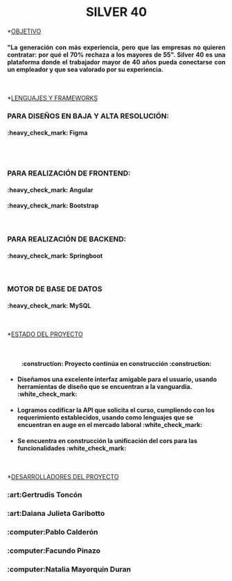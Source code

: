 <h1 align="center">SILVER 40</h1>



*[OBJETIVO](#OBJETIVO)
<br>
<h4 align="justify">"La generación con más experiencia, pero que las empresas no quieren contratar: por qué el 70% rechaza a los mayores de 55". Silver 40 es una plataforma donde el trabajador mayor de 40 años pueda conectarse con un empleador y que sea valorado por su experiencia.
 </h4>

<br>


*[LENGUAJES Y FRAMEWORKS](#LENGUAJES-Y-FRAMEWORKS)
<h3>PARA DISEÑOS EN BAJA Y ALTA RESOLUCIÓN: </h3>
 <h4>:heavy_check_mark: Figma</h4>
 <br>

  <br>
 <h3>PARA REALIZACIÓN DE FRONTEND:</h3>
 <h4>:heavy_check_mark: Angular</h4>
 <h4>:heavy_check_mark: Bootstrap</h4>

<br>
<h3>PARA REALIZACIÓN DE BACKEND:</h3>
 <h4>:heavy_check_mark: Springboot</h4>
 <br>



<h3>MOTOR DE BASE DE DATOS</h3>
 <h4>:heavy_check_mark: MySQL</h4>
<br>

 

*[ESTADO DEL PROYECTO](#ESTADO-DEL-PROYECTO)

 <br>
 <h4 align="center" align="justify">:construction: Proyecto continúa en construcción :construction:</h4>
  <ul>
   <li>  <h4>Diseñamos una excelente interfaz amigable para el usuario, usando herramientas de diseño que se encuentran a la vanguardia.  :white_check_mark: </h4></li>
	  <li>  <h4>Logramos codificar la API que solicita el curso, cumpliendo con los requerimiento establecidos, usando como lenguajes que se encuentran en auge en el mercado laboral :white_check_mark: </h4></li>
  	<li>  <h4>Se encuentra en construcción la unificación del cors para las funcionalidades :white_check_mark:</h4></li>
 </ul>

 <br>


*[DESARROLLADORES DEL PROYECTO](#DESARROLLADORES-DEL-PROYECTO)

<h3>:art:Gertrudis Toncón</h3>
<h3>:art:Daiana Julieta Garibotto</h3>
<h3>:computer:Pablo Calderón</h3>
<h3>:computer:Facundo Pinazo</h3>
<h3>:computer:Natalia Mayorquin Duran</h3>



 








